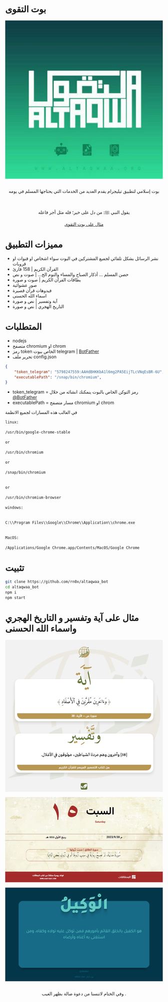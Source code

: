 # بوت التقوى

<div align="center">
  <img align="center" src="./logo.jpg">

  <br>
  <br>

  بوت إسلامي لتطبيق تيليجرام يقدم العديد من الخدمات التي يحتاجها المسلم في يومه 

  <br>

  يقول النبي ﷺ: من دل على خير؛ فله مثل أجر فاعله 

  [مثال على بوت التقوى](https://t.me/adhk2r_bot)

</div>


# مميزات التطبيق

- نشر الرسائل بشكل تلقائي لجميع المشتركين في البوت سواء اشخاص او قنوات او قروبات
- القرآن الكريم | 158 قارئ
- حصن المسلم … أذكار الصباح والمساء والنوم الخ... | صوت و نص
- بطاقات القرآن الكريم | صوت و صورة
- صور عشوائية
- فيدوهات قرآن قصيرة
- اسماء الله الحسنى
- آية وتفسير | نص و صورة
- التاريخ الهجري | نص و صورة


# المتطلبات

- nodejs 
- متصفح chromium او chrom
- رمز token الخاص ببوت telegram | [BotFather](https://t.me/BotFather)
- تحرير ملف config.json 


```json
{
    "token_telegram": "5798247559:AAHdBHKKbA1l6mg2PA5EijTLcVNqEsBR-6U",
    "executablePath": "/snap/bin/chromium",
}
```


- token_telegram =  رمز التوكن الخاص بالبوت ينمكنك انشائه من خلال [@BotFather](https://t.me/BotFather)
- executablePath = مسار متصفح chromium او chrom


في الغالب هذه المسارات لجميع الانظمة

```
linux:

/usr/bin/google-chrome-stable

or 

/usr/bin/chromium

or 

/snap/bin/chromium


or

/usr/bin/chromium-browser

windows:


C:\\Program Files\\Google\\Chrome\\Application\\chrome.exe


MacOS:

/Applications/Google Chrome.app/Contents/MacOS/Google Chrome
```

# تثبيت 

```bash
git clone https://github.com/rn0x/altaqwaa_bot
cd altaqwaa_bot
npm i
npm start
```


#  مثال على آية وتفسير و التاريخ الهجري واسماء الله الحسنى

<div align="center">

  <img align="center" src="./tafseerMouaser.jpeg">

  <br>
  <br>

  <img align="center" src="./Hijri.jpeg">

  <br>
  <br>

  <img align="center" src="./output.png">

  <br>
  <br>

  وفي الختام لاتنسنا من دعوة صالة بظهر الغيب .
</div>
